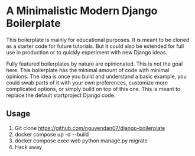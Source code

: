 # A Minimalistic Modern Django Boilerplate

This boilerplate is mainly for educational purposes. It is meant to be cloned as a starter code for future tutorials. But it could also be extended for full use in production or to quickly experiment with new Django ideas.

Fully featured boilerplates by nature are opinionated. This is not the goal here. This boilerplate has the minimal amount of code with minimal opinions. The idea is once you build and understand a basic example, you could swab parts of it with your own preferences, customize more complicated options, or simply build on top of this one. This is meant to replace the default startproject Django code.

## Usage
1. Git clone https://github.com/nguyendan07/django-boilerplate
2. docker compose up -d --build
3. docker compose exec web python manage.py migrate
4. Hack away